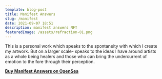 ```yaml
---
template: blog-post
title: Manifest Answers
slug: /manifest
date: 2021-09-07 18:51
description: manifest answers NFT
featuredImage: /assets/refraction-01.png
---
```

This is a personal work which speaks to the spontaneity with which I create my artwork. But on a larger scale- speaks to the ideas I have around artists as a whole being healers and those who can bring the undercurrent of emotion to the fore through their perception.

**[Buy Manifest Answers on OpenSea](https://opensea.io/assets/0x495f947276749ce646f68ac8c248420045cb7b5e/75511496996509083340559006059282024395904634734945582606826898913947470004225)**